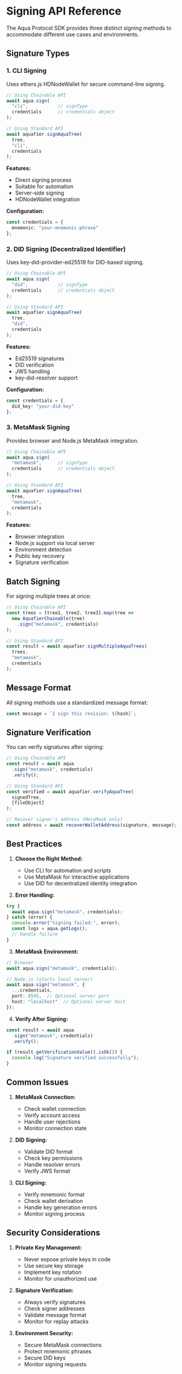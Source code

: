 # Signing API Reference

The Aqua Protocol SDK provides three distinct signing methods to accommodate different use cases and environments.

## Signature Types

### 1. CLI Signing

Uses ethers.js HDNodeWallet for secure command-line signing.

```typescript
// Using Chainable API
await aqua.sign(
  "cli",           // signType
  credentials      // credentials object
);

// Using Standard API
await aquafier.signAquaTree(
  tree,
  "cli",
  credentials
);
```

**Features:**
- Direct signing process
- Suitable for automation
- Server-side signing
- HDNodeWallet integration

**Configuration:**
```typescript
const credentials = {
  mnemonic: "your-mnemonic-phrase"
};
```

### 2. DID Signing (Decentralized Identifier)

Uses key-did-provider-ed25519 for DID-based signing.

```typescript
// Using Chainable API
await aqua.sign(
  "did",           // signType
  credentials      // credentials object
);

// Using Standard API
await aquafier.signAquaTree(
  tree,
  "did",
  credentials
);
```

**Features:**
- Ed25519 signatures
- DID verification
- JWS handling
- key-did-resolver support

**Configuration:**
```typescript
const credentials = {
  did_key: "your-did-key"
};
```

### 3. MetaMask Signing

Provides browser and Node.js MetaMask integration.

```typescript
// Using Chainable API
await aqua.sign(
  "metamask",      // signType
  credentials      // credentials object
);

// Using Standard API
await aquafier.signAquaTree(
  tree,
  "metamask",
  credentials
);
```

**Features:**
- Browser integration
- Node.js support via local server
- Environment detection
- Public key recovery
- Signature verification

## Batch Signing

For signing multiple trees at once:

```typescript
// Using Chainable API
const trees = [tree1, tree2, tree3].map(tree => 
  new AquafierChainable(tree)
    .sign("metamask", credentials)
);

// Using Standard API
const result = await aquafier.signMultipleAquaTrees(
  trees,
  "metamask",
  credentials
);
```

## Message Format

All signing methods use a standardized message format:
```typescript
const message = `I sign this revision: ${hash}`;
```

## Signature Verification

You can verify signatures after signing:

```typescript
// Using Chainable API
const result = await aqua
  .sign("metamask", credentials)
  .verify();

// Using Standard API
const verified = await aquafier.verifyAquaTree(
  signedTree,
  [fileObject]
);

// Recover signer's address (MetaMask only)
const address = await recoverWalletAddress(signature, message);
```

## Best Practices

1. **Choose the Right Method:**
   - Use CLI for automation and scripts
   - Use MetaMask for interactive applications
   - Use DID for decentralized identity integration

2. **Error Handling:**
```typescript
try {
  await aqua.sign("metamask", credentials);
} catch (error) {
  console.error("Signing failed:", error);
  const logs = aqua.getLogs();
  // Handle failure
}
```

3. **MetaMask Environment:**
```typescript
// Browser
await aqua.sign("metamask", credentials);

// Node.js (starts local server)
await aqua.sign("metamask", {
  ...credentials,
  port: 8545,  // Optional server port
  host: "localhost"  // Optional server host
});
```

4. **Verify After Signing:**
```typescript
const result = await aqua
  .sign("metamask", credentials)
  .verify();

if (result.getVerificationValue().isOk()) {
  console.log("Signature verified successfully");
}
```

## Common Issues

1. **MetaMask Connection:**
   - Check wallet connection
   - Verify account access
   - Handle user rejections
   - Monitor connection state

2. **DID Signing:**
   - Validate DID format
   - Check key permissions
   - Handle resolver errors
   - Verify JWS format

3. **CLI Signing:**
   - Verify mnemonic format
   - Check wallet derivation
   - Handle key generation errors
   - Monitor signing process

## Security Considerations

1. **Private Key Management:**
   - Never expose private keys in code
   - Use secure key storage
   - Implement key rotation
   - Monitor for unauthorized use

2. **Signature Verification:**
   - Always verify signatures
   - Check signer addresses
   - Validate message format
   - Monitor for replay attacks

3. **Environment Security:**
   - Secure MetaMask connections
   - Protect mnemonic phrases
   - Secure DID keys
   - Monitor signing requests
